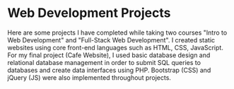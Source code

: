 # Web Development Projects
Here are some projects I have completed while taking two courses "Intro to Web Development" and "Full-Stack Web Development". I created static websites using core front-end languages such as HTML, CSS, JavaScript. For my final project (Cafe Website), I used basic database design and relational database management in order to submit SQL queries to databases and create data interfaces using PHP. Bootstrap (CSS) and jQuery (JS) were also implemented throughout projects.
